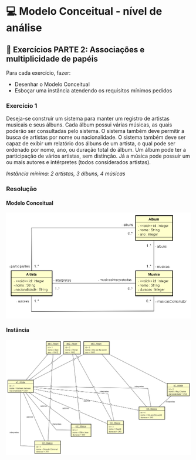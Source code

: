 # 💻 Modelo Conceitual - nível de análise

## 📝 Exercícios PARTE 2: Associações e multiplicidade de papéis
Para cada exercício, fazer:
- Desenhar o Modelo Conceitual
- Esboçar uma instância atendendo os requisitos mínimos pedidos

### Exercício 1

Deseja-se construir um sistema para manter um registro de artistas musicais e seus álbuns. Cada álbum possui várias músicas, as quais poderão ser consultadas pelo sistema. O sistema também deve permitir a busca de artistas por nome ou nacionalidade. O sistema também deve ser capaz de exibir um relatório dos álbuns de um artista, o qual pode ser ordenado por nome, ano, ou duração total do álbum. Um álbum pode ter a participação de vários artistas, sem distinção. Já a música pode possuir um ou mais autores e intérpretes (todos considerados artistas).

*Instância mínima: 2 artistas, 3 álbuns, 4 músicas*

### Resolução

#### Modelo Conceitual

![exercicio1](exercicio1.png)

#### Instância
![exercicio1Instancia](exercicio1instancia.png)

